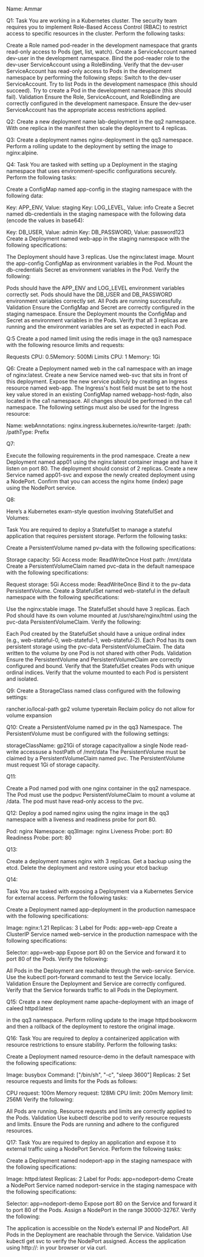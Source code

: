 Name: Ammar

Q1:
Task
You are working in a Kubernetes cluster. The security team requires you to implement Role-Based Access Control (RBAC) to restrict access to specific resources in the cluster. Perform the following tasks:

Create a Role named pod-reader in the development namespace that grants read-only access to Pods (get, list, watch).
Create a ServiceAccount named dev-user in the development namespace.
Bind the pod-reader role to the dev-user ServiceAccount using a RoleBinding.
Verify that the dev-user ServiceAccount has read-only access to Pods in the development namespace by performing the following steps:
Switch to the dev-user ServiceAccount.
Try to list Pods in the development namespace (this should succeed).
Try to create a Pod in the development namespace (this should fail).
Validation
Ensure the Role, ServiceAccount, and RoleBinding are correctly configured in the development namespace.
Ensure the dev-user ServiceAccount has the appropriate access restrictions applied.


Q2:
Create a new deployment name lab-deployment in the qq2 namespace. With one replica in the manifest then scale the deployment to 4 replicas.

Q3:
Create a deployment names nginx-deployment in the qq3 namespace. Perform a rolling update to the deployment by setting the image to nginx:alpine.

Q4:
Task
You are tasked with setting up a Deployment in the staging namespace that uses environment-specific configurations securely. Perform the following tasks:

Create a ConfigMap named app-config in the staging namespace with the following data:

Key: APP_ENV, Value: staging
Key: LOG_LEVEL, Value: info
Create a Secret named db-credentials in the staging namespace with the following data (encode the values in base64):

Key: DB_USER, Value: admin
Key: DB_PASSWORD, Value: password123
Create a Deployment named web-app in the staging namespace with the following specifications:

The Deployment should have 3 replicas.
Use the nginx:latest image.
Mount the app-config ConfigMap as environment variables in the Pod.
Mount the db-credentials Secret as environment variables in the Pod.
Verify the following:

Pods should have the APP_ENV and LOG_LEVEL environment variables correctly set.
Pods should have the DB_USER and DB_PASSWORD environment variables correctly set.
All Pods are running successfully.
Validation
Ensure the ConfigMap and Secret are correctly configured in the staging namespace.
Ensure the Deployment mounts the ConfigMap and Secret as environment variables in the Pods.
Verify that all 3 replicas are running and the environment variables are set as expected in each Pod.

Q:5
Create a pod named limit using the redis image in the qq3 namespace with the following resource limits and requests:

Requests CPU: 0.5Memory: 500Mi Limits CPU: 1 Memory: 1Gi


Q6:
Create a Deployment named web in the ca1 namespace with an image of nginx:latest. Create a new Service named web-svc that sits in front of this deployment. Expose the new service publicly by creating an Ingress resource named web-app. The Ingress's host field must be set to the host key value stored in an existing ConfigMap named webapp-host-fqdn, also located in the ca1 namespace. All changes should be performed in the ca1 namespace. The following settings must also be used for the Ingress resource:

Name: webAnnotations: nginx.ingress.kubernetes.io/rewrite-target: /path: /pathType: Prefix


Q7:

Execute the following requirements in the prod namespace. Create a new Deployment named app01 using the nginx:latest container image and have it listen on port 80. The deployment should consist of 2 replicas. Create a new Service named app01-svc and expose the newly created deployment using a NodePort. Confirm that you can access the nginx home (index) page using the NodePort service.

Q8:

Here’s a Kubernetes exam-style question involving StatefulSet and Volumes:

Task
You are required to deploy a StatefulSet to manage a stateful application that requires persistent storage. Perform the following tasks:

Create a PersistentVolume named pv-data with the following specifications:

Storage capacity: 5Gi
Access mode: ReadWriteOnce
Host path: /mnt/data
Create a PersistentVolumeClaim named pvc-data in the default namespace with the following specifications:

Request storage: 5Gi
Access mode: ReadWriteOnce
Bind it to the pv-data PersistentVolume.
Create a StatefulSet named web-stateful in the default namespace with the following specifications:

Use the nginx:stable image.
The StatefulSet should have 3 replicas.
Each Pod should have its own volume mounted at /usr/share/nginx/html using the pvc-data PersistentVolumeClaim.
Verify the following:

Each Pod created by the StatefulSet should have a unique ordinal index (e.g., web-stateful-0, web-stateful-1, web-stateful-2).
Each Pod has its own persistent storage using the pvc-data PersistentVolumeClaim.
The data written to the volume by one Pod is not shared with other Pods.
Validation
Ensure the PersistentVolume and PersistentVolumeClaim are correctly configured and bound.
Verify that the StatefulSet creates Pods with unique ordinal indices.
Verify that the volume mounted to each Pod is persistent and isolated.


Q9:
Create a StorageClass named class configured with the following settings:

rancher.io/local-path
 gp2 volume typeretain Reclaim policy do not allow for volume expansion



Q10:
Create a PersistentVolume named pv in the qq3 Namespace. The PersistentVolume must be configured with the following settings:

storageClassName: gp21Gi of storage capacityallow a single Node read-write accessuse a hostPath of /mnt/data
The PersistentVolume must be claimed by a PersistentVolumeClaim named pvc. The PersistentVolume must request 1Gi of storage capacity.



Q11:

Create a Pod named pod with one nginx container in the qq2 namespace. The Pod must use the podpvc PersistentVolumeClaim to mount a volume at /data. The pod must have read-only access to the pvc. 


Q12:
Deploy a pod named nginx using the nginx image in the qq3 namespace with a liveness and readiness probe for port 80.

Pod: nginx Namespace: qq3Image: nginx Liveness Probe: port: 80 Readiness Probe: port: 80

Q13:

Create a deployment names nginx with 3 replicas. Get a backup using the etcd. Delete the deployment and restore using your etcd backup 

Q14:

Task
You are tasked with exposing a Deployment via a Kubernetes Service for external access. Perform the following tasks:

Create a Deployment named app-deployment in the production namespace with the following specifications:

Image: nginx:1.21
Replicas: 3
Label for Pods: app=web-app
Create a ClusterIP Service named web-service in the production namespace with the following specifications:

Selector: app=web-app
Expose port 80 on the Service and forward it to port 80 of the Pods.
Verify the following:

All Pods in the Deployment are reachable through the web-service Service.
Use the kubectl port-forward command to test the Service locally.
Validation
Ensure the Deployment and Service are correctly configured.
Verify that the Service forwards traffic to all Pods in the Deployment.

Q15:
Create a new deployment name apache-deployment with an image of caleed httpd:latest

 in the qq3 namespace. Perform rolling update to the image httpd:bookworm and then a rollback of the deployment to restore the original image.


Q16:
Task
You are required to deploy a containerized application with resource restrictions to ensure stability. Perform the following tasks:

Create a Deployment named resource-demo in the default namespace with the following specifications:

Image: busybox
Command: ["/bin/sh", "-c", "sleep 3600"]
Replicas: 2
Set resource requests and limits for the Pods as follows:

CPU request: 100m
Memory request: 128Mi
CPU limit: 200m
Memory limit: 256Mi
Verify the following:

All Pods are running.
Resource requests and limits are correctly applied to the Pods.
Validation
Use kubectl describe pod to verify resource requests and limits.
Ensure the Pods are running and adhere to the configured resources.


Q17:
Task
You are required to deploy an application and expose it to external traffic using a NodePort Service. Perform the following tasks:

Create a Deployment named nodeport-app in the staging namespace with the following specifications:

Image: httpd:latest
Replicas: 2
Label for Pods: app=nodeport-demo
Create a NodePort Service named nodeport-service in the staging namespace with the following specifications:

Selector: app=nodeport-demo
Expose port 80 on the Service and forward it to port 80 of the Pods.
Assign a NodePort in the range 30000-32767.
Verify the following:

The application is accessible on the Node’s external IP and NodePort.
All Pods in the Deployment are reachable through the Service.
Validation
Use kubectl get svc to verify the NodePort assigned.
Access the application using http://<Node-IP>:<NodePort> in your browser or via curl.
